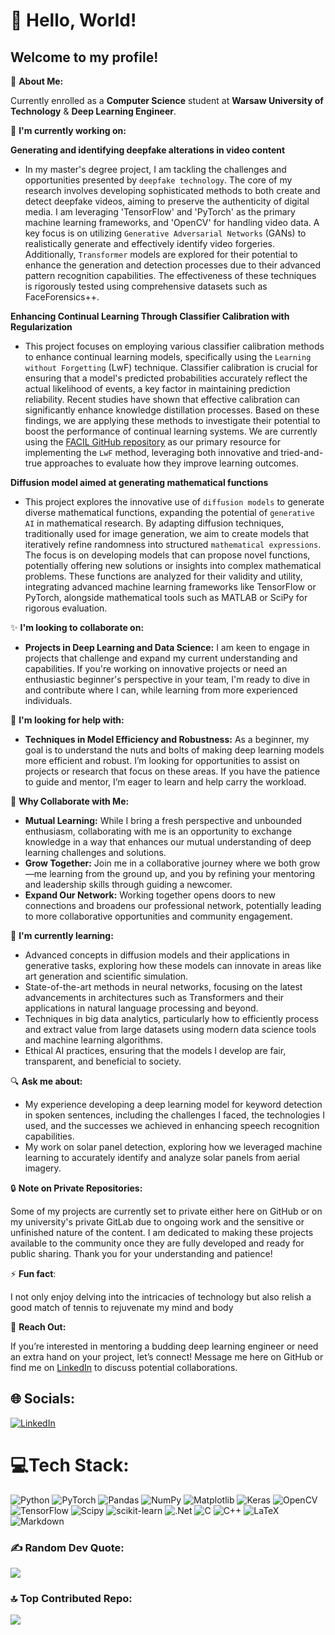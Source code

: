 # 💫 **Hello, World!** 
## Welcome to my profile!

🌟 **About Me:**

Currently enrolled as a **Computer Science** student at **Warsaw University of Technology** & **Deep Learning Engineer**.

🚀 **I'm currently working on:**<br>

**Generating and identifying deepfake alterations in video content**<br>
- In my master's degree project, I am tackling the challenges and opportunities presented by `deepfake technology`. The core of my research involves developing sophisticated methods to both create and detect deepfake videos, aiming to preserve the authenticity of digital media. I am leveraging 'TensorFlow' and 'PyTorch' as the primary machine learning frameworks, and 'OpenCV' for handling video data. A key focus is on utilizing `Generative Adversarial Networks` (GANs) to realistically generate and effectively identify video forgeries. Additionally, `Transformer` models are explored for their potential to enhance the generation and detection processes due to their advanced pattern recognition capabilities. The effectiveness of these techniques is rigorously tested using comprehensive datasets such as FaceForensics++.

**Enhancing Continual Learning Through Classifier Calibration with Regularization**<br>
- This project focuses on employing various classifier calibration methods to enhance continual learning models, specifically using the `Learning without Forgetting` (LwF) technique. Classifier calibration is crucial for ensuring that a model's predicted probabilities accurately reflect the actual likelihood of events, a key factor in maintaining prediction reliability. Recent studies have shown that effective calibration can significantly enhance knowledge distillation processes. Based on these findings, we are applying these methods to investigate their potential to boost the performance of continual learning systems. We are currently using the [FACIL GitHub repository](https://github.com/mmasana/FACIL) as our primary resource for implementing the `LwF` method, leveraging both innovative and tried-and-true approaches to evaluate how they improve learning outcomes.

**Diffusion model aimed at generating mathematical functions**<br>
- This project explores the innovative use of `diffusion models` to generate diverse mathematical functions, expanding the potential of `generative AI` in mathematical research. By adapting diffusion techniques, traditionally used for image generation, we aim to create models that iteratively refine randomness into structured `mathematical expressions`. The focus is on developing models that can propose novel functions, potentially offering new solutions or insights into complex mathematical problems. These functions are analyzed for their validity and utility, integrating advanced machine learning frameworks like TensorFlow or PyTorch, alongside mathematical tools such as MATLAB or SciPy for rigorous evaluation.


✨ **I'm looking to collaborate on:**
- **Projects in Deep Learning and Data Science:** I am keen to engage in projects that challenge and expand my current understanding and capabilities. If you're working on innovative projects or need an enthusiastic beginner's perspective in your team, I'm ready to dive in and contribute where I can, while learning from more experienced individuals.

🤝 **I'm looking for help with:**
- **Techniques in Model Efficiency and Robustness:** As a beginner, my goal is to understand the nuts and bolts of making deep learning models more efficient and robust. I’m looking for opportunities to assist on projects or research that focus on these areas. If you have the patience to guide and mentor, I’m eager to learn and help carry the workload.

🌟 **Why Collaborate with Me:**
- **Mutual Learning:** While I bring a fresh perspective and unbounded enthusiasm, collaborating with me is an opportunity to exchange knowledge in a way that enhances our mutual understanding of deep learning challenges and solutions.
- **Grow Together:** Join me in a collaborative journey where we both grow—me learning from the ground up, and you by refining your mentoring and leadership skills through guiding a newcomer.
- **Expand Our Network:** Working together opens doors to new connections and broadens our professional network, potentially leading to more collaborative opportunities and community engagement.

🌱 **I'm currently learning:**
- Advanced concepts in diffusion models and their applications in generative tasks, exploring how these models can innovate in areas like art generation and scientific simulation.
- State-of-the-art methods in neural networks, focusing on the latest advancements in architectures such as Transformers and their applications in natural language processing and beyond.
- Techniques in big data analytics, particularly how to efficiently process and extract value from large datasets using modern data science tools and machine learning algorithms.
- Ethical AI practices, ensuring that the models I develop are fair, transparent, and beneficial to society.

🔍 **Ask me about:**

- My experience developing a deep learning model for keyword detection in spoken sentences, including the challenges I faced, the technologies I used, and the successes we achieved in enhancing speech recognition capabilities.
- My work on solar panel detection, exploring how we leveraged machine learning to accurately identify and analyze solar panels from aerial imagery.

🔒 **Note on Private Repositories:** 

Some of my projects are currently set to private either here on GitHub or on my university's private GitLab due to ongoing work and the sensitive or unfinished nature of the content. I am dedicated to making these projects available to the community once they are fully developed and ready for public sharing. Thank you for your understanding and patience!

⚡ **Fun fact**:

I not only enjoy delving into the intricacies of technology but also relish a good match of tennis to rejuvenate my mind and body

💬 **Reach Out:** 

If you’re interested in mentoring a budding deep learning engineer or need an extra hand on your project, let’s connect! Message me here on GitHub or find me on [LinkedIn](https://www.linkedin.com/in/kamil-jaworski-b27503185/) to discuss potential collaborations.

## 🌐 Socials:
[![LinkedIn](https://img.shields.io/badge/LinkedIn-%230077B5.svg?logo=linkedin&logoColor=white)](https://www.linkedin.com/in/kamil-jaworski-b27503185/) 

# 💻**Tech Stack**:
   ![Python](https://img.shields.io/badge/python-3670A0?style=for-the-badge&logo=python&logoColor=ffdd54) ![PyTorch](https://img.shields.io/badge/PyTorch-%23EE4C2C.svg?style=for-the-badge&logo=PyTorch&logoColor=white) ![Pandas](https://img.shields.io/badge/pandas-%23150458.svg?style=for-the-badge&logo=pandas&logoColor=white) ![NumPy](https://img.shields.io/badge/numpy-%23013243.svg?style=for-the-badge&logo=numpy&logoColor=white) ![Matplotlib](https://img.shields.io/badge/Matplotlib-%23ffffff.svg?style=for-the-badge&logo=Matplotlib&logoColor=black) ![Keras](https://img.shields.io/badge/Keras-%23D00000.svg?style=for-the-badge&logo=Keras&logoColor=white) ![OpenCV](https://img.shields.io/badge/opencv-%23white.svg?style=for-the-badge&logo=opencv&logoColor=white) ![TensorFlow](https://img.shields.io/badge/TensorFlow-%23FF6F00.svg?style=for-the-badge&logo=TensorFlow&logoColor=white) ![Scipy](https://img.shields.io/badge/SciPy-%230C55A5.svg?style=for-the-badge&logo=scipy&logoColor=%white) ![scikit-learn](https://img.shields.io/badge/scikit--learn-%23F7931E.svg?style=for-the-badge&logo=scikit-learn&logoColor=white) ![.Net](https://img.shields.io/badge/.NET-5C2D91?style=for-the-badge&logo=.net&logoColor=white) ![C](https://img.shields.io/badge/c-%2300599C.svg?style=for-the-badge&logo=c&logoColor=white) ![C++](https://img.shields.io/badge/c++-%2300599C.svg?style=for-the-badge&logo=c%2B%2B&logoColor=white) ![LaTeX](https://img.shields.io/badge/latex-%23008080.svg?style=for-the-badge&logo=latex&logoColor=white) ![Markdown](https://img.shields.io/badge/markdown-%23000000.svg?style=for-the-badge&logo=markdown&logoColor=white)

### ✍️ **Random Dev Quote:**
![](https://quotes-github-readme.vercel.app/api?type=horizontal&theme=radical)

### 🔝 **Top Contributed Repo**:
![](https://github-contributor-stats.vercel.app/api?username=kjavvor&limit=5&theme=dark&combine_all_yearly_contributions=true)

